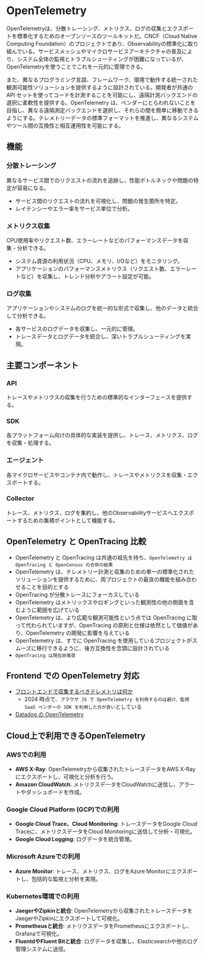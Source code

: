 # OpenTelemetry

OpenTelemetryは、分散トレーシング、メトリクス、ログの収集とエクスポートを標準化するためのオープンソースのツールキットだ。CNCF（Cloud Native Computing Foundation）のプロジェクトであり、Observabilityの標準化に取り組んでいる。サービスメッシュやマイクロサービスアーキテクチャの普及により、システム全体の監視とトラブルシューティングが困難になっているが、OpenTelemetryを使うことでこれを一元的に管理できる。

また、異なるプログラミング言語、フレームワーク、環境で動作する統一された観測可能性ソリューションを提供するように設計されている。開発者が共通の API セットを使ってコードを計測することを可能にし、遠隔計測バックエンドの選択に柔軟性を提供する。OpenTelemetry は、ベンダーにとらわれないことを目指し、異なる遠隔測定バックエンドを選択し、それらの間を簡単に移動できるようにする。テレメトリーデータの標準フォーマットを推進し、異なるシステムやツール間の互換性と相互運用性を可能にする。

## 機能

### 分散トレーシング

異なるサービス間でのリクエストの流れを追跡し、性能ボトルネックや問題の特定が容易になる。

- サービス間のリクエストの流れを可視化し、問題の発生箇所を特定。
- レイテンシーやエラー率をサービス単位で分析。

### メトリクス収集

CPU使用率やリクエスト数、エラーレートなどのパフォーマンスデータを収集・分析できる。

- システム資源の利用状況（CPU、メモリ、I/Oなど）をモニタリング。
- アプリケーションのパフォーマンスメトリクス（リクエスト数、エラーレートなど）を収集し、トレンド分析やアラート設定が可能。

### ログ収集

アプリケーションやシステムのログを統一的な形式で収集し、他のデータと統合して分析できる。

- 各サービスのログデータを収集し、一元的に管理。
- トレースデータとログデータを統合し、深いトラブルシューティングを実現。

## 主要コンポーネント

### API

トレースやメトリクスの収集を行うための標準的なインターフェースを提供する。

### SDK

各プラットフォーム向けの具体的な実装を提供し、トレース、メトリクス、ログを収集・処理する。

### エージェント

各マイクロサービスやコンテナ内で動作し、トレースやメトリクスを収集・エクスポートする。

### Collector

トレース、メトリクス、ログを集約し、他のObservabilityサービスへエクスポートするための集積ポイントとして機能する。

## OpenTelemetry と OpenTracing 比較

- OpenTelemetry と OpenTracing は共通の祖先を持ち、`OpenTelemetry は OpenTracing と OpenCensus の合併の結果`
- OpenTelemetry は、テレメトリー計測と収集のための単一の標準化されたソリューションを提供するために、両プロジェクトの最良の機能を組み合わせることを目的とする
- OpenTracing が分散トレースにフォーカスしている
- OpenTelemetry はメトリックスやロギングといった観測性の他の側面を含むように範囲を広げている
- OpenTelemetry は、より広範な観測可能性という点では OpenTracing に取って代わられていますが、OpenTracing の原則と仕様は依然として価値があり、OpenTelemetry の開発に影響を与えている
- OpenTelemetry は、すでに OpenTracing を使用しているプロジェクトがスムーズに移行できるように、後方互換性を念頭に設計されている
- `OpenTracing は現在非推奨`

## Frontend での OpenTelemetry 対応

- [フロントエンドで収集するべきテレメトリは何か](https://zenn.dev/kimitsu/articles/frontend-and-telemetry)
  - 2024 時点で、`ブラウザ JS で OpenTelemetry を利用するのは避け、監視 SaaS ベンダーの SDK を利用した方が良い`としている
- [Datadog の OpenTelemetry](https://docs.datadoghq.com/ja/opentelemetry/)

## Cloud上で利用できるOpenTelemetry

### AWSでの利用

- **AWS X-Ray**: OpenTelemetryから収集されたトレースデータをAWS X-Rayにエクスポートし、可視化と分析を行う。
- **Amazon CloudWatch**: メトリクスデータをCloudWatchに送信し、アラートやダッシュボードを作成。

### Google Cloud Platform (GCP)での利用

- **Google Cloud Trace、Cloud Monitoring**: トレースデータをGoogle Cloud Traceに、メトリクスデータをCloud Monitoringに送信して分析・可視化。
- **Google Cloud Logging**: ログデータを統合管理。

### Microsoft Azureでの利用

- **Azure Monitor**: トレース、メトリクス、ログをAzure Monitorにエクスポートし、包括的な監視と分析を実現。

### Kubernetes環境での利用

- **JaegerやZipkinと統合**: OpenTelemetryから収集されたトレースデータをJaegerやZipkinにエクスポートして可視化。
- **Prometheusと統合**: メトリクスデータをPrometheusにエクスポートし、Grafanaで可視化。
- **FluentdやFluent Bitと統合**: ログデータを収集し、Elasticsearchや他のログ管理システムに送信。
